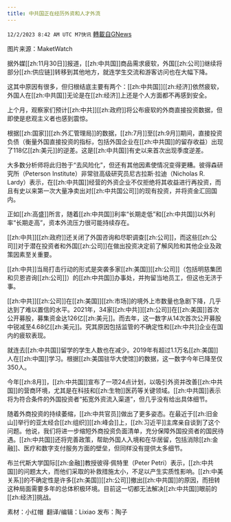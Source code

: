 ```yaml
---
title: 中共国正在经历外资和人才外流
---
```

`12/2/2023 8:42 AM UTC M7快讯` [轉載自GNews](https://gnews.org/articles/2062495)

图片来源：MaketWatch 

据外媒[[zh:11月30日]]报道，[[zh:中共国]]商品需求疲软，外国[[zh:公司]]继续将部分[[zh:供应链]]转移到其他地方，就连学生交流和游客访问也在大幅下降。

这其中原因有很多，但归根结底主要有两个：[[zh:中共国]][[zh:经济]]依然疲软，外国人在[[zh:中共国]]无论是在[[zh:经济]]上还是个人方面都不再感到安全。

上个月，观察家们预计[[zh:中共]][[zh:政府]]将公布疲软的外商直接投资数据，但即使是悲观主义者也感到震惊。

根据[[zh:国家]][[zh:外汇管理局]]的数据，[[zh:7月]]至[[zh:9月]]期间，直接投资负债（衡量外国直接投资的指标，包括外国企业在[[zh:中共国]]的留存收益）出现了118亿[[zh:美元]]的逆差。这是[[zh:中共国]]有史以来首次出现季度逆差。

大多数分析师将此归咎于“去风险化”，但还有其他因素使情况变得更糟。彼得森研究所（Peterson Institute）非常驻高级研究员尼古拉斯·拉迪（Nicholas R. Lardy）表示，在[[zh:中共国]]经营的外资企业不仅拒绝将其收益进行再投资，而且有史以来第一次大量净卖出对[[zh:中共国公司]]的现有投资，并将资金汇回国内。

正如[[zh:高盛]]所言，随着[[zh:中共国]]利率“长期走低”和[[zh:中共国]]以外利率“长期走高”，资本外流压力很可能持续存在。

[[zh:中共]][[zh:政府]]还关闭了外国咨询和尽职调查[[zh:公司]]，而这些[[zh:公司]]对于潜在投资者和外国[[zh:公司]]在做出投资决定前了解风险和其他企业及政策因素至关重要。

[[zh:中共]]当局打击行动的形式是突袭多家[[zh:美国]][[zh:公司]]（包括明慈集团和贝恩咨询[[zh:公司]]）的[[zh:中共国]]办事处，并拘留当地员工，但这也无济于事。

[[zh:中共]][[zh:公司]]在[[zh:美国]][[zh:市场]]的境外上市数量也急剧下降，几乎达到了难以置信的水平。2021年，34家[[zh:中共]][[zh:公司]]在[[zh:美国]]首次公开募股，募集资金达126亿[[zh:美元]]。而去年，这一数字从14次首次公开募股中锐减至4.68亿[[zh:美元]]。究其原因包括监管的不确定性和[[zh:中共]]企业在国内的疲软表现。

就连去[[zh:中共国]]留学的学生人数也在减少。2019年有超过1.1万名[[zh:美国]]人在[[zh:中国]]学习。根据[[zh:美国驻华大使馆]]的数据，这一数字今年已降至仅350人。

今年[[zh:8月]]，[[zh:中共国]]宣布了一项24点计划，以吸引外资并改善[[zh:中共国]]的营商环境，尤其是在科技和[[zh:生物]]医药等关键领域。[[zh:中共国]]表示将为符合条件的外国投资者“拓宽外资流入渠道”，但几乎没有给出具体细节。

随着外商投资的持续萎缩，[[zh:中共官员]]做出了更多姿态。在最近于[[zh:旧金山]]举行的亚太经合[[zh:组织]][[zh:峰会]]上，[[zh:习近平]]主席亲自谈到了这个问题。他说，我们将进一步缩短外商投资负面清单，充分保障外国投资者的国民待遇。[[zh:中共国]]还将完善政策，帮助外国人入境和在华居留，包括消除[[zh:金融]]、医疗和数字支付服务方面的壁垒，但同样没有提供太多细节。

布兰代斯大学国际[[zh:金融]]教授彼得·佩特里（Peter Petri）表示，[[zh:中共国]]的问题太大，而他们采取的补救措施太小，不足以产生实质性影响。[[zh:中美关系]]的不确定性是许多[[zh:美国]][[zh:公司]]撤出[[zh:中共国]]的原因，而扭转这种局面需要多年的总体积极环境。目前这一切都无法解决[[zh:中共国]]眼前的[[zh:经济]]挑战。

     
素材：小红帽   翻译/编辑：Lixiao  发布：陶子

